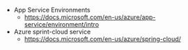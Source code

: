 - App Service Environments
  - https://docs.microsoft.com/en-us/azure/app-service/environment/intro
- Azure sprint-cloud service
  - https://docs.microsoft.com/en-us/azure/spring-cloud/